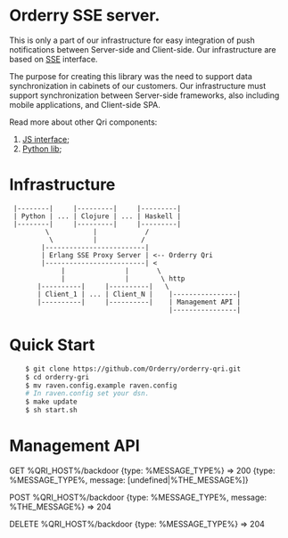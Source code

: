 Orderry SSE server.
===================
This is only a part of our infrastructure for easy integration of push notifications between Server-side and Client-side. Our infrastructure are based on [SSE](http://www.w3.org/TR/eventsource/#abstract) interface.

The purpose for creating this library was the need to support data synchronization in cabinets of our customers. Our infrastructure must support synchronization between Server-side frameworks, also including mobile applications, and Client-side SPA.

Read more about other Qri components:

1. [JS interface](https://github.com/Orderry/qri-js);
2. [Python lib](https://github.com/Orderry/qri-py);

Infrastructure
==============

```
 |--------|     |---------|     |---------|
 | Python | ... | Clojure | ... | Haskell |
 |--------|     |---------|     |---------|
         \           |            /
          \          |           /
        |-------------------------|
        | Erlang SSE Proxy Server | <-- Orderry Qri
        |-------------------------| <
             |               |       \
             |               |        \ http
       |----------|     |----------|   \
       | Client_1 | ... | Client_N |    |----------------|
       |----------|     |----------|    | Management API |
                                        |----------------|
```

Quick Start
==============
```bash
    $ git clone https://github.com/Orderry/orderry-qri.git
    $ cd orderry-gri
    $ mv raven.config.example raven.config
    # In raven.config set your dsn.
    $ make update
    $ sh start.sh
 ```

Management API
==============
GET     %QRI_HOST%/backdoor {type: %MESSAGE_TYPE%} => 
            200 {type: %MESSAGE_TYPE%, message: [undefined|%THE_MESSAGE%]}
            
POST    %QRI_HOST%/backdoor {type: %MESSAGE_TYPE%, message: %THE_MESSAGE%} =>
            204

DELETE  %QRI_HOST%/backdoor {type: %MESSAGE_TYPE%} =>
            204
